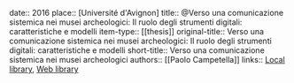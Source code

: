 date:: 2016
place:: [Université d'Avignon]
title:: @Verso una comunicazione sistemica nei musei archeologici: Il ruolo degli strumenti digitali: caratteristiche e modelli
item-type:: [[thesis]]
original-title:: Verso una comunicazione sistemica nei musei archeologici: Il ruolo degli strumenti digitali: caratteristiche e modelli
short-title:: Verso una comunicazione sistemica nei musei archeologici
authors:: [[Paolo Campetella]]
links:: [Local library](zotero://select/groups/2386895/items/PLQ4IGLA), [Web library](https://www.zotero.org/groups/2386895/items/PLQ4IGLA)
